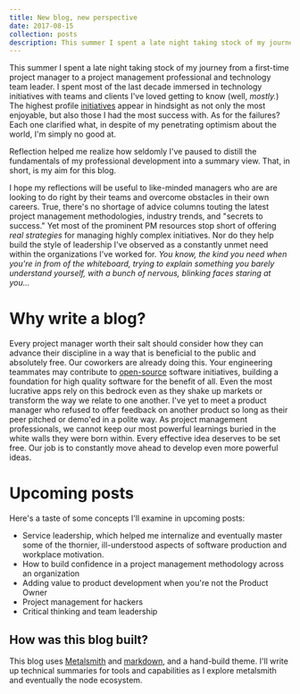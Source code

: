 ```yaml
---
title: New blog, new perspective
date: 2017-08-15
collection: posts
description: This summer I spent a late night taking stock of my journey from a first-time project manager to a project management professional and technology team leader.  That's how this blog was born.
---
```


This summer I spent a late night taking stock of my journey from a first-time project manager to a project management professional and technology team leader.  I spent most of the last decade immersed in technology initiatives with teams and clients I've loved getting to know (well, *mostly.*)  The highest profile [initiatives](#) appear in hindsight as not only the most enjoyable, but also those I had the most success with.  As for the failures?  Each one clarified what, in despite of my penetrating optimism about the world, I'm simply no good at.

Reflection helped me realize how seldomly I've paused to distill the fundamentals of my professional development into a summary view.  That, in short, is my aim for this blog.  

I hope my reflections will be useful to like-minded managers who are are looking to do right by their teams and overcome obstacles in their own careers.  True,
there's no shortage of advice columns touting the latest project management methodologies, industry trends, and "secrets to success."  Yet most of the prominent PM resources stop short of offering *real strategies* for managing highly complex initiatives.  Nor do they help build the style of leadership I've observed as a constantly unmet need within the organizations I've worked for.  *You know, the kind you need when you're in from of the whiteboard, trying to explain something you barely understand yourself, with a bunch of nervous, blinking faces staring at you...*

# Why write a blog?

Every project manager worth their salt should consider how they can advance their discipline in a way that is beneficial to the public and absolutely free.  Our coworkers are already doing this.  Your engineering teammates may contribute to [open-source](http://tom.preston-werner.com/2011/11/22/open-source-everything.html) software initiatives, building a foundation for high quality software for the benefit of all.  Even the most lucrative apps rely on this bedrock even as they shake up markets or transform the way we relate to one another.  I've yet to meet a product manager who refused to offer feedback on another product so long as their peer pitched or demo'ed in a polite way.  As project management professionals, we cannot keep our most powerful learnings buried in the white walls they were born within.  Every effective idea deserves to be set free.  Our job is to constantly move ahead to develop even more powerful ideas.

# Upcoming posts
Here's a taste of some concepts I'll examine in upcoming posts:

- Service leadership, which helped me internalize and eventually master some of the thornier, ill-understood aspects of software production and workplace motivation.
- How to build confidence in a project management methodology across an organization
- Adding value to product development when you're not the Product Owner
- Project management for hackers
- Critical thinking and team leadership

## How was this blog built?

This blog uses [Metalsmith](http://www.metalsmith.io//) and [markdown](https://en.wikipedia.org/wiki/Markdown), and a hand-build theme.  I'll write up technical summaries for tools and capabilities as I explore metalsmith and eventually the node ecosystem.